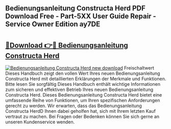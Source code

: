 ## Bedienungsanleitung Constructa Herd PDF Download Free - Part-5XX User Guide Repair - Service Owner Edition ay7DE

# <h2><a href="http://df5v47.blite.top/?on=Bedienungsanleitung+Constructa+Herd">🔗Download 👉🔴 Bedienungsanleitung Constructa Herd</a></h2>

[![Bedienungsanleitung Constructa Herd new download](https://i.imgur.com/lujVjoI.png)](http://df5v47.blite.top/?on=Bedienungsanleitung+Constructa+Herd)
Freischaltwert Dieses Handbuch zeigt den vollen Wert Ihres neuen Bedienungsanleitung Constructa Herd mit detaillierten Erklärungen der Merkmale und Funktionen. Bitte lesen Sie sorgfältig Dieses Handbuch enthält wichtige Informationen zum sicheren und effektiven Betrieb Ihres neuen Bedienungsanleitung Constructa Herd. Dieses Bedienungsanleitung Constructa Herd bietet eine umfassende Reihe von Funktionen, um Ihren spezifischen Anforderungen gerecht zu werden. Wir erwarten, dass das Bedienungsanleitung Constructa HerdD Ihnen dabei geholfen hat, sich mit Ihrem letzten Kauf vertraut zu machen. Bei Fragen oder Bedenken können Sie sich gerne an unseren Kundenservice wenden.
